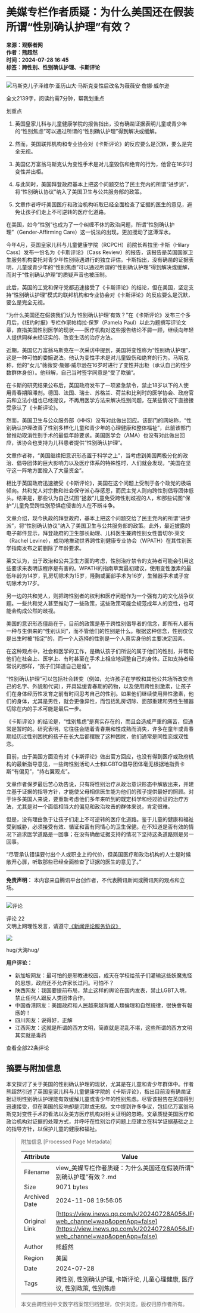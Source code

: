 # 美媒专栏作者质疑：为什么美国还在假装所谓“性别确认护理”有效？

**来源：观察者网**  
**作者：熊超然**  
**时间：2024-07-28 16:45**  
**标签：跨性别、性别确认护理、卡斯评论**

---

![马斯克儿子泽维尔·亚历山大·马斯克变性后改名为薇薇安·詹娜·威尔逊](https://inews.gtimg.com/newsapp_bt/0/1012205723968_6694/0)

全文2139字，阅读约需7分钟，帮我划重点

划重点

01. 英国皇家儿科与儿童健康学院的报告指出，没有确凿证据表明儿童或青少年的“性别焦虑”可以通过所谓的“性别确认护理”得到解决或缓解。

02. 然而，美国联邦机构和专业协会对《卡斯评论》的反应要么是沉默，要么是完全无视。

03. 美国亿万富翁马斯克认为变性手术是对儿童毁伤和绝育的行为，他曾在16岁时变性并出柜。

04. 与此同时，美国拜登政府基本上把这个问题交给了民主党内的所谓“进步派”，将“性别确认协议”纳入了美国卫生与公共服务部的政策。

05. 文章作者呼吁美国医疗和政治机构听取已经全面检查了证据的医生的意见，避免让孩子们走上不可逆转的医疗化道路。

在美国，如今“性别”也成为了一个纠缠不休的政治问题，所谓“性别确认护理”（Gender-Affirming Care）这一说法的出现，更加搅动了这潭浑水。

今年4月，英国皇家儿科与儿童健康学院（RCPCH）前院长希拉里·卡斯（Hilary Cass）发布一份名为《卡斯评论》（Cass Review）的报告，该报告是英国国家卫生服务机构委托对青少年性别待遇进行的独立评估。卡斯指出，没有确凿的证据表明，儿童或青少年的“性别焦虑”可以通过所谓的“性别确认护理”得到解决或缓解，而对于“性别确认护理”的质疑声音也被压制。

此后，英国的工党和保守党都迅速接受了《卡斯评论》的结论，但在美国，坚定支持“性别确认护理”模式的联邦机构和专业协会对《卡斯评论》的反应要么是沉默，要么是完全无视。

“为什么美国还在假装我们认为‘性别确认护理’有效？”在《卡斯评论》发布三个多月后，《纽约时报》专栏作家帕梅拉·保罗（Pamela Paul）以此为题撰写评论文章，直指美国性别医学的现状——医疗机构对这些报告结论不屑一顾，继续向年轻人提供同样未经证实的、改变生活的治疗方法。

近期，美国亿万富翁马斯克在一次采访中提到，美国将变性称为“性别确认护理”，这是一种可怕的委婉说法。他认为变性手术是对儿童毁伤和绝育的行为。马斯克称，他的“女儿”薇薇安·詹娜·威尔逊在16岁时进行了变性并出柜（承认自己的性少数群体身份）。他辩解，自己当时签字同意是“受了欺骗”。

在卡斯的研究结果公布后，英国政府发布了一项紧急禁令，禁止18岁以下的人使用青春期阻滞剂。德国、法国、瑞士、苏格兰、荷兰和比利时的医学协会、政府官员和立法小组也已经提议，不再用医学方法来解决性别问题，在某些情况下直接接受承认了《卡斯评论》。

然而，美国卫生与公众服务部（HHS）没有对此做出回应。该部门的网站称，“性别确认护理改善了性别多样化儿童和青少年的心理健康和整体福祉”，此前该部门曾推动取消性别手术的最低年龄要求。美国医学会（AMA）也没有对此做出回应，该协会也支持为儿科患者提供“性别确认护理”。

文章作者称，“美国继续把意识形态置于科学之上”，当考虑到美国两极分化的政治、倡导团体的巨大影响力以及医疗体系的特殊性时，人们就会发现，“美国在坚守这一阵地方面投入了大量资金”。

相比于英国政府迅速接受《卡斯评论》，美国在这个问题上受制于各个政党的极端倾向。共和党人对宗教和社会保守派心存感恩，而民主党人则向跨性别倡导团体低头。结果是，那些认为自己试图“拯救”儿童免受跨性别歧视的人，和那些试图“保护”儿童免受跨性别恐惧症侵害的人在不断斗争。

文章介绍，现今执政的拜登政府，基本上把这个问题交给了民主党内的所谓“进步派”，将“性别确认协议”纳入了美国卫生与公共服务部的政策。此外，最近披露的电子邮件显示，拜登政府的卫生部长助理、儿科医生兼跨性别女性蕾切尔·莱文（Rachel Levine），成功地推动世界跨性别健康专业协会（WPATH）在其性别医学指南发布之前删除了年龄要求。

莱文认为，出于政治和公共卫生方面的考虑，性别治疗禁令的支持者可能会引用这些要求来表明该程序是有害的。WPATH的指南草案最初建议，使用变性激素的最低年龄为14岁，乳房切除术为15岁，隆胸或面部手术为16岁，生殖器手术或子宫切除术为17岁。

另一边的共和党人，则把跨性别者的权利和医疗问题作为一个强有力的文化战争议题。一些共和党人甚至推动了一些政策，这些政策可能会规范成年人的变性，也可能会构成公然的歧视。

美国的意识形态僵局在于，目前的政策是基于跨性别倡导者的信念，即所有人都有一种与生俱来的“性别认同”，而不管他们的性别是什么。根据这种信念，性别仅仅是出生时被“指定”的，而一个人选择的性别是一个人真实身份的主要决定因素。

在这种观点中，社会和医学的工作，是确认孩子们所说的属于他们的性别，并帮助他们在社会上、医学上、有时甚至在手术上相应地调整自己的身体。正如支持者经常说的那样，“孩子们知道自己是谁”。

“性别确认护理”可以包括社会转变（例如，允许孩子在学校和其他公共场所改变自己的名字、外貌和代词），开具延缓青春期的药物，以及使用跨性别激素，让孩子们在身体经历性发育之前有时间思考自己的性别。如果他们继续使用异性激素，他们的身体，尤其是男性，就会更像异性，而包括乳房切除、面部重建和男性生殖器切除在内的手术可能是最后一步。

《卡斯评论》的结论是，“性别焦虑”是真实存在的，而且会造成严重的痛苦，但通常是暂时的。研究表明，它往往会随着青春期和性成熟而消失，许多在童年或青春期经历过性别困扰的孩子在长大后都摆脱了这种困扰，他们通常是同性恋或双性恋。

目前，由于美国方面没有对《卡斯评论》做出官方回应，也没有得到医疗或政府机构的最新指导意见，一些跨性别活动人士和LGBTQ倡导团体毫无根据地指责卡斯“有偏见”，“持右翼观点”。

文章作者保罗最后苦心劝告说，只有将性别治疗从政治意识形态中解放出来，并建立基于证据的指导方针，才能使父母相信医生能为他们的孩子提供最好的照顾。对于许多美国人来说，要重新考虑他们多年来听到的既定科学和经过验证的治疗方法，尤其是对一个面临相当大的偏见和政治攻击的群体来说，肯定很难。

但是，没有理由急于让孩子们走上不可逆转的医疗化道路。鉴于儿童的健康和福祉受到威胁，必须接受有效、循证和富有同情心的卫生保健。在不知道是否有效的情况下追求医学道路是一回事；在没有确凿证据支持的情况下坚持这条道路则是另一回事。

“尽管承认错误要付出个人或职业上的代价，但美国医疗和政治机构的人士是时候敞开心扉，听取那些已经全面检查了证据的医生的意见了。”

---

**免责声明：** 本内容来自腾讯平台创作者，不代表腾讯新闻或腾讯网的观点和立场。

---

![评论](https://inews.gtimg.com/newsapp_ls/0/12597139796/0)

评论 22  
文明上网理性发言，请遵守[《新闻评论服务协议》](https://new.qq.com/static/coralinfo.htm)

![](http://p.qpic.cn/user_pic/0/YdhQ3VJuGUmzpELYqb3gqQ_1662709113873455250/76)

hug/大海hug/

**用户评论：**
- 新加坡网友：最可怕的是邪教进校园，成天在学校给孩子们灌输这些妖魔鬼怪的思想，政府还不允许家长过问。可怕不？
- 陕西网友：我国要提前布局，禁止这样的舆论在国内发表，禁止LGBT入境，禁止任何人跟反人类团体合作。
- 中国香港网友：美國政府和人民越來越背離人類倫理和自然規律，很快會有報應的！
- 四川网友：说得好，正解
- 江西网友：这就是所谓的西方文明，简直就是混乱不堪，这些所谓的西方文明其实就是毒药

查看全部22条评论

## 摘要与附加信息

<!-- tcd_abstract -->
本文探讨了关于美国的性别确认护理的现状，尤其是在儿童和青少年群体中。作者熊超然引述了英国皇家儿科与儿童健康学院的《卡斯评论》，指出目前没有确凿证据证明性别确认护理能有效缓解儿童或青少年的性别焦虑。尽管该报告在英国得到迅速接受，但在美国的反响却是沉默或无视。文中提到许多争议，包括亿万富翁马斯克对变性手术的看法以及美方医疗机构对相关证明的忽略。文章质疑美国医疗和政治机构对证据的处理方式，并呼吁在性别治疗问题上应建立在科学证据基础之上的指导方针，以保护儿童的健康和福祉。
<!-- tcd_abstract_end -->

> 附加信息 [Processed Page Metadata]
>
> | Attribute       | Value                                  |
> |-----------------|----------------------------------------|
> | Filename        | view_美媒专栏作者质疑：为什么美国还在假装所谓“性别确认护理”有效？.md                             |
> | Size            | 9071 bytes                           |
> | Archived Date   | 2024-11-08 19:56:05                             |
> | Original Link   | [https://view.inews.qq.com/k/20240728A056JF00?web_channel=wap&openApp=false](https://view.inews.qq.com/k/20240728A056JF00?web_channel=wap&openApp=false)                       |
> | Author          | 熊超然                               |
> | Region          | 美国                               |
> | Date            | 2024-07-28                                 |
> | Tags            | 跨性别, 性别确认护理, 卡斯评论, 儿童心理健康, 医疗争议, 性别政策, 性别焦虑                                 |
>
> 本文由跨性别中文数字档案馆归档整理，仅供浏览。版权归原作者所有。
>